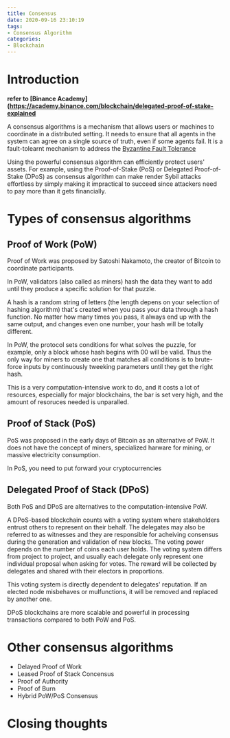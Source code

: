 ```yaml
---
title: Consensus
date: 2020-09-16 23:10:19
tags:
- Consensus Algorithm
categories: 
- Blockchain
---
```


# Introduction

**refer to [Binance Academy](https://academy.binance.com/blockchain/delegated-proof-of-stake-explained**

A consensus algorithms is a mechanism that allows users or machines to coordinate in a distributed setting. It needs to ensure that all agents in the system can agree on a single source of truth, even if some agents fail. It is a fault-tolearnt mechanism to address the [Byzantine Fault Tolerance](https://academy.binance.com/blockchain/byzantine-fault-tolerance-explained)


Using the powerful consensus algorithm can efficiently protect users' assets. For example, using the Proof-of-Stake (PoS) or Delegated Proof-of-Stake (DPoS) as consensus algorithm can make render Sybil attacks effortless by simply making it impractical to succeed since attackers need to pay more than it gets financially.

# Types of consensus algorithms 

## Proof of Work (PoW)

Proof of Work was proposed by Satoshi Nakamoto, the creator of Bitcoin to coordinate participants. 

In PoW, validators (also called as miners) hash the data they want to add until they produce a specific solution for that puzzle. 

A hash is a random string of letters (the length depens on your selection of hashing algorithm) that's created when you pass your data through a hash function. No matter how many times you pass, it always end up with the same output, and changes even one number, your hash will be totally different.

In PoW, the protocol sets conditions for what solves the puzzle, for example, only a block whose hash begins with 00 will be valid. Thus the only way for miners to create one that matches all conditions is to brute-force inputs by continuously tweeking parameters until they get the right hash.

This is a very computation-intensive work to do, and it costs a lot of resources, especially for major blockchains, the bar is set very high, and the amount of resoruces needed is unparalled. 


## Proof of Stack (PoS)
PoS was proposed in the early days of Bitcoin as an alternative of PoW. It does not have the concept of miners, specialized harware for mining, or massive electricity consumption. 

In PoS, you need to put forward your cryptocurrencies 


## Delegated Proof of Stack (DPoS)
Both PoS and DPoS are alternatives to the computation-intensive PoW. 

A DPoS-based blockchain counts with a voting system where stakeholders entrust others to represent on their behalf. The delegates may also be referred to as witnesses and they are responsible for acheiving consensus during the generation and validation of new blocks. The voting power depends on the number of coins each user holds. The voting system differs from project to project, and usually each delegate only represent one individual proposal when asking for votes. The reward will be collected by delegates and shared with their electors in proportions.

This voting system is directly dependent to delegates' reputation. If an elected node misbehaves or mulfunctions, it will be removed and replaced by another one. 

DPoS blockchains are more scalable and powerful in processing transactions compared to both PoW and PoS.


# Other consensus algorithms 

* Delayed Proof of Work
* Leased Proof of Stack Concensus
* Proof of Authority
* Proof of Burn 
* Hybrid PoW/PoS Consensus

# Closing thoughts